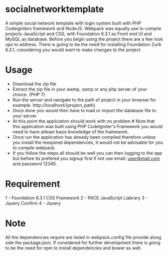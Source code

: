 # socialnetworktemplate
A simple social network template with login system built with PHP Codeigniters framework and NodeJS. Webpack was equally use to compile projects JavaScript and CSS, with Foundation 6.3.1 as Front end UI and MySQL as database. Before you begin using the project there are a few look ups to address. There is going to be the need for installing Foundation Zurb 6.3.1, considering you would want to make changes to the project

# Usage
 - Download the zip file
 - Extract the zip file in your wamp, xamp or any php server of your choice. (PHP 7)
 - Run the server and navigate to the path of project in your browser for example. http://localhost/{project_path}
 - Once done you would then have to load or import the database file to your server.
 - At this point the application should work with no problem # Note that this application was built using PHP CodeIgniter's Framework you    would need to have atleast basis knowledge of the framework.
 - Once run the application has already been compiled therefore unless you install the reequired dependencies, it would not be advisable      for you to compile webpack.
 - If you follow the steps all should be well you can then logging to the app but before its prefered you signup first if not use email:      user@mail.com and password 12345.

# Requirement
1 - Foundation 6.3.1 CSS Framework
2 - PACE JavaScript Liabrary
3 - Jquery Confirm
4 - Jquery

# Note
All the dependencies require are listed in webpack.config file provide along side the package.json. If considered for further development there is going to be the need for npm to install dependencies and bower as well.
